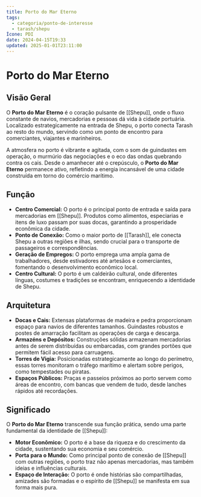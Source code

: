 ```yaml
---
title: Porto do Mar Eterno
tags:
  - categoria/ponto-de-interesse
  - tarash/shepu
Ícone: PDI
date: 2024-04-15T19:33
updated: 2025-01-01T23:11:00
---
```


# Porto do Mar Eterno

## Visão Geral

O **Porto do Mar Eterno** é o coração pulsante de [[Shepu]], onde o fluxo constante de navios, mercadorias e pessoas dá vida à cidade portuária. Localizado estrategicamente na entrada de Shepu, o porto conecta Tarash ao resto do mundo, servindo como um ponto de encontro para comerciantes, viajantes e marinheiros.

A atmosfera no porto é vibrante e agitada, com o som de guindastes em operação, o murmúrio das negociações e o eco das ondas quebrando contra os cais. Desde o amanhecer até o crepúsculo, o **Porto do Mar Eterno** permanece ativo, refletindo a energia incansável de uma cidade construída em torno do comércio marítimo.

## Função

- **Centro Comercial:** O porto é o principal ponto de entrada e saída para mercadorias em [[Shepu]]. Produtos como alimentos, especiarias e itens de luxo passam por suas docas, garantindo a prosperidade econômica da cidade.
- **Ponto de Conexão:** Como o maior porto de [[Tarash]], ele conecta Shepu a outras regiões e ilhas, sendo crucial para o transporte de passageiros e correspondências.
- **Geração de Empregos:** O porto emprega uma ampla gama de trabalhadores, desde estivadores até artesãos e comerciantes, fomentando o desenvolvimento econômico local.
- **Centro Cultural:** O porto é um caldeirão cultural, onde diferentes línguas, costumes e tradições se encontram, enriquecendo a identidade de Shepu.

## Arquitetura

- **Docas e Cais:** Extensas plataformas de madeira e pedra proporcionam espaço para navios de diferentes tamanhos. Guindastes robustos e postes de amarração facilitam as operações de carga e descarga.
- **Armazéns e Depósitos:** Construções sólidas armazenam mercadorias antes de serem distribuídas ou embarcadas, com grandes portões que permitem fácil acesso para carruagens.
- **Torres de Vigia:** Posicionadas estrategicamente ao longo do perímetro, essas torres monitoram o tráfego marítimo e alertam sobre perigos, como tempestades ou piratas.
- **Espaços Públicos:** Praças e passeios próximos ao porto servem como áreas de encontro, com bancas que vendem de tudo, desde lanches rápidos até recordações.

## Significado

O **Porto do Mar Eterno** transcende sua função prática, sendo uma parte fundamental da identidade de [[Shepu]]:

- **Motor Econômico:** O porto é a base da riqueza e do crescimento da cidade, sustentando sua economia e seu comércio.
- **Porta para o Mundo:** Como principal ponto de conexão de [[Shepu]] com outras regiões, o porto traz não apenas mercadorias, mas também ideias e influências culturais.
- **Espaço de Interação:** O porto é onde histórias são compartilhadas, amizades são formadas e o espírito de [[Shepu]] se manifesta em sua forma mais pura.